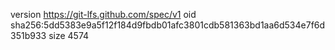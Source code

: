 version https://git-lfs.github.com/spec/v1
oid sha256:5dd5383e9a5f12f184d9fbdb01afc3801cdb581363bd1aa6d534e7f6d351b933
size 4574
